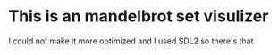 <strong><h1> This is an mandelbrot set visulizer </h1></strong>
I could not make it more optimized and I used SDL2 so there's that
